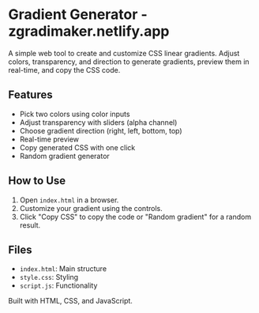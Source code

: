 # Gradient Generator - zgradimaker.netlify.app

A simple web tool to create and customize CSS linear gradients. Adjust colors, transparency, and direction to generate gradients, preview them in real-time, and copy the CSS code.

## Features
- Pick two colors using color inputs
- Adjust transparency with sliders (alpha channel)
- Choose gradient direction (right, left, bottom, top)
- Real-time preview
- Copy generated CSS with one click
- Random gradient generator

## How to Use
1. Open `index.html` in a browser.
2. Customize your gradient using the controls.
3. Click "Copy CSS" to copy the code or "Random gradient" for a random result.

## Files
- `index.html`: Main structure
- `style.css`: Styling
- `script.js`: Functionality

Built with HTML, CSS, and JavaScript.
